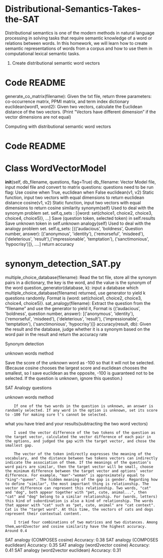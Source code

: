 # Distributional-Semantics-Takes-the-SAT
Distributional semantics is one of the modern methods in natural language processing in solving tasks that require semantic knowledge of a word or relations between words. In this homework, we will learn how to create semantic representations of words from a corpus and how to use them in computational lexical semantic tasks.

1. Create distributional semantic word vectors

# Code README
generate_co_matrix(filename):
		Given the txt file, return three parameters: co-occurrence matrix, PPMI matrix, and term index dictionary
euclidean(word1, word2):
		Given two vectors, calculate the Euclidean distance of the two vectors. (Print "Vectors have different dimension” if the vector dimensions are not equal)

Computing with distributional semantic word vectors

# Code README
# Class WordVectorModel
__init__(self, db_filename, questions, flag=True)
			db_filename: Vector Model file, input model file and convert to matrix
			questions: questions need to be run
			flag: Use cosine when True, euclidean when False
euclidean(v1, v2)
			Static function, input two vectors with equal dimensions to return euclidean distance
cosine(v1, v2)
			Static function, input two vectors with equal dimensions to return cosine similarity
synonym(self)
			Used to deal with the synonym problem set. 
			self.q_sets :  [{word: set(choice1, choice2, choice3, choice4, choice5)}, …]
			Save (question token, selected token) in self.results
			Save unknown token in self.unknown
analogy(self)
			Used to deal with the analogy problem set. 
			self.q_sets: [{(‘audacious’, 'boldness', Question number, answer): [('anonymous', 'identity'), ('remorseful', 'misdeed'), ('deleterious', 'result'),('impressionable', 'temptation'), ('sanctimonious', ‘hypocrisy’)]}, ….]
			return accuracy
# synonym_detection_SAT.py
multiple_choice_database(filename):
			Read the txt file, store all the synonym pairs in a dictionary, the key is the word, and the value is the synonym of the word
question_generator(database, k):
			input a database which multiple_choice_database(filename) returned, use generator to yield k questions randomly. Format is {word: set(choice1, choice2, choice3, choice4, choice5)}.
sat_analogy(filename):
			Extract the question from the “filename” and use the generator to yield it, Format is {(‘audacious’, 'boldness', question number, answer): [('anonymous', 'identity'), ('remorseful', 'misdeed'), ('deleterious', 'result'), ('impressionable', 'temptation'), ('sanctimonious', ‘hypocrisy')]}
accuracy(result, db):
			Given the result and the database, judge whether it is a synonym based on the word pair in the result and return the accuracy rate


Synonym detection

unknown words method

Save the score of the unknown word as -100 so that it will not be selected. (Because cosine chooses the largest score and euclidean chooses the smallest, so I save euclidean as the opposite, -100 is guaranteed not to be selected. If the question is unknown, ignore this question.)


SAT Analogy questions

unknown words method

		If one of the two words in the question is unknown, an answer is randomly selected. If any word in the option is unknown, set its score to -100 for making sure t’s cannot be selected.

what you have tried and your results(subtracting the two word vectors)

		I used the vector difference of the two tokens of the question as the target vector, calculated the vector difference of each pair in the options, and judged the gap with the target vector, and chose the smallest gap.
		
		The vector of the token indirectly expresses the meaning of the vocabulary, and the distance between two tokens vectors can indirectly indicate the association of them. If the meanings of the question’s word pairs are similar, then the target vector will be small, choose the minimum difference between the target vector and options’ vector difference. For example, "man"-"woman" is approximately equal to "king"-"queen". The hidden meaning of the gap is gender. Regarding how to define "similar", the most important thing is relationship. The vector difference can represent this relationship. Two words, "cat" and "dog", both appear together with "pet, cute, animal...", then "cat" and "dog" belong to a similar relationship. For (words, letters) this kind of subordination is also a kind of relationship. The words that appear with "cat" such as "pet, cute, animal" are "cat context". Cat is the "target word". At this time, the vectors of cats and dogs represent their contextual content.

		I tried four combinations of two matrices and two distances. Among them,word2vector and cosine similarity have the highest accuracy. Around 0.4

SAT analogy (COMPOSES cosine) Accuracy:    0.38
SAT analogy (COMPOSES euclidean) Accuracy: 0.35
SAT analogy (word2vector cosine) Accuracy: 0.41
SAT analogy (word2vector euclidean) Accuracy: 0.31 
